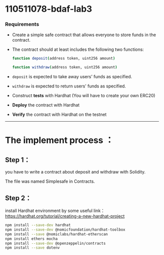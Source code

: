 # 110511078-bdaf-lab3

### Requirements
- Create a simple safe contract that allows everyone to store funds in the contract.
- The contract should at least includes the following two functions:
    
    ```bash
    function deposit(address token, uint256 amount)
    
    function withdraw(address token, uint256 amount)
    ```
    
- `deposit` is expected to take away users' funds as specified.
- `withdraw` is expected to return users' funds as specified.
- Construct **tests** with Hardhat (You will have to create your own ERC20)
- **Deploy** the contract with Hardhat
- **Verify** the contract with Hardhat on the testnet
---
# The implement process ：

## Step 1：
you have to write a contract about deposit and withdraw with Solidity.

The file was named Simplesafe in Contracts.

## Step 2：
install Hardhat environment by some useful link：https://hardhat.org/tutorial/creating-a-new-hardhat-project

```bash
npm install --save-dev hardhat
npm install --save-dev @nomicfoundation/hardhat-toolbox
npm install --save @nomiclabs/hardhat-etherscan
npm install ethers mocha
npm install --save-dev @openzeppelin/contracts
npm install --save dotenv 
 ```
